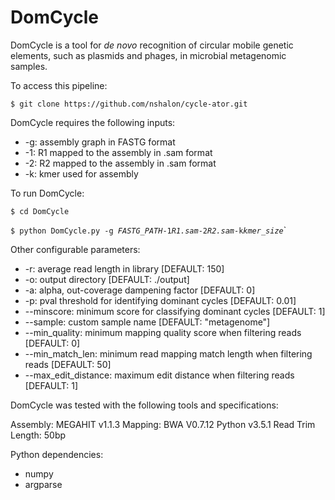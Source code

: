 # DomCycle

DomCycle is a tool for *de novo* recognition of circular mobile genetic elements, such as plasmids and phages, in microbial metagenomic samples.

To access this pipeline:

`$ git clone https://github.com/nshalon/cycle-ator.git`

DomCycle requires the following inputs:

- -g: assembly graph in FASTG format
- -1: R1 mapped to the assembly in .sam format
- -2: R2 mapped to the assembly in .sam format
- -k: kmer used for assembly

To run DomCycle:

`$ cd DomCycle`

`$ python DomCycle.py -g `*`FASTG_PATH`*` -1 `*`R1.sam`*` -2 `*`R2.sam`*` -k `*`kmer_size`*`

Other configurable parameters:

- -r: average read length in library [DEFAULT: 150]
- -o: output directory [DEFAULT: ./output]
- -a: alpha, out-coverage dampening factor [DEFAULT: 0]
- -p: pval threshold for identifying dominant cycles [DEFAULT: 0.01]
- --minscore: minimum score for classifying dominant cycles [DEFAULT: 1]
- --sample: custom sample name [DEFAULT: "metagenome"]
- --min_quality: minimum mapping quality score when filtering reads [DEFAULT: 0]
- --min_match_len: minimum read mapping match length when filtering reads [DEFAULT: 50]
- --max_edit_distance: maximum edit distance when filtering reads [DEFAULT: 1]

DomCycle was tested with the following tools and specifications:

Assembly: MEGAHIT v1.1.3
Mapping: BWA V0.7.12
Python v3.5.1
Read Trim Length: 50bp

Python dependencies:
- numpy
- argparse
